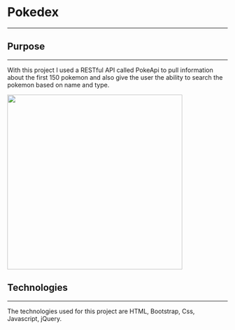 <h1>Pokedex</h1>
<hr>

<h2>Purpose</h2>
<hr>
<p>With this project I used a RESTful API called PokeApi to pull information about the first 150 pokemon and also give the user the ability to search the pokemon based on name and type.</p>

<img src="./assets/Pokedex.gif" width="400" alt=""/>

<h2>Technologies</h2>
<hr>
<p>The technologies used for this project are HTML, Bootstrap, Css, Javascript, jQuery.</p>